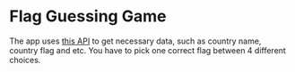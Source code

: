 # Flag Guessing Game
The app uses [this API](https://restcountries.eu/rest/v2/all) to get necessary data,  such as country name, country flag and etc. You have to pick one correct flag between 4 different choices.